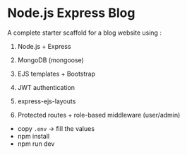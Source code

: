# Node.js Express Blog

A complete starter scaffold for a blog website using :

1. Node.js + Express

2. MongoDB (mongoose)

3. EJS templates + Bootstrap

4. JWT authentication

5. express-ejs-layouts

6. Protected routes + role-based middleware (user/admin)

- copy `.env` -> fill the values
- npm install
- npm run dev